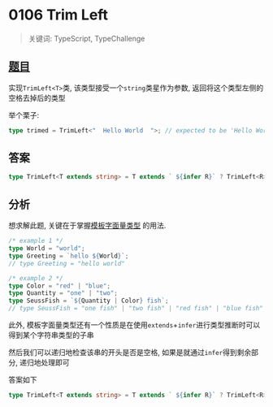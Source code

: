 # 0106 Trim Left

> 关键词: TypeScript, TypeChallenge

## [题目](https://github.com/type-challenges/type-challenges/blob/master/questions/106-medium-trimleft/README.md)

实现`TrimLeft<T>`类, 该类型接受一个`string`类星作为参数, 返回将这个类型左侧的空格去掉后的类型

举个栗子:

```ts
type trimed = TrimLeft<"  Hello World  ">; // expected to be 'Hello World  '
```

## 答案

```ts
type TrimLeft<T extends string> = T extends ` ${infer R}` ? TrimLeft<R> : T;
```

## 分析

想求解此题, 关键在于掌握[模板字面量类型](https://www.typescriptlang.org/docs/handbook/release-notes/typescript-4-1.html#template-literal-types)
的用法.

```ts
/* example 1 */
type World = "world";
type Greeting = `hello ${World}`;
// type Greeting = "hello world"

/* example 2 */
type Color = "red" | "blue";
type Quantity = "one" | "two";
type SeussFish = `${Quantity | Color} fish`;
// type SeussFish = "one fish" | "two fish" | "red fish" | "blue fish"
```

此外, 模板字面量类型还有一个性质是在使用`extends`+`infer`进行类型推断时可以得到某个字符串类型的子串

然后我们可以递归地检查该串的开头是否是空格, 如果是就通过`infer`得到剩余部分, 递归地处理即可

答案如下

```ts
type TrimLeft<T extends string> = T extends ` ${infer R}` ? TrimLeft<R> : T;
```
